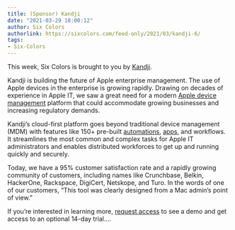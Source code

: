 ```yaml
---
title: (Sponsor) Kandji
date: "2021-03-29 18:00:12"
author: Six Colors
authorlink: https://sixcolors.com/feed-only/2021/03/kandji-6/
tags:
- Six-Colors
---
```

<p>This week, Six Colors is brought to you by <a href="https://www.kandji.io/product?utm_campaign=Six%20Colors&#38;utm_source=Other&#38;utm_medium=Six%20Colors&#38;utm_term=2021-03-29-six-colors">Kandji</a>.</p>
<p>Kandji is building the future of Apple enterprise management. The use of Apple devices in the enterprise is growing rapidly. Drawing on decades of experience in Apple IT, we saw a great need for a modern <a href="https://www.kandji.io/product?utm_campaign=Six%20Colors&#38;utm_source=Other&#38;utm_medium=Six%20Colors&#38;utm_term=2021-03-29-six-colors">Apple device management</a> platform that could accommodate growing businesses and increasing regulatory demands.</p>
<p>Kandji’s cloud-first platform goes beyond traditional device management (MDM) with features like 150+ pre-built <a href="https://www.kandji.io/product?utm_campaign=Six%20Colors&#38;utm_source=Other&#38;utm_medium=Six%20Colors&#38;utm_term=2021-03-29-six-colors#controls">automations</a>, <a href="https://www.kandji.io/product?utm_campaign=Six%20Colors&#38;utm_source=Other&#38;utm_medium=Six%20Colors&#38;utm_term=2021-03-29-six-colors#apps">apps</a>, and workflows. It streamlines the most common and complex tasks for Apple IT administrators and enables distributed workforces to get up and running quickly and securely.</p>
<p>Today, we have a 95% customer satisfaction rate and a rapidly growing community of customers, including names like Crunchbase, Belkin, HackerOne, Rackspace, DigiCert, Netskope, and Turo. In the words of one of our customers, “This tool was clearly designed from a Mac admin’s point of view.”</p>
<p>If you’re interested in learning more, <a href="https://www.kandji.io/start?utm_campaign=Six%20Colors&#38;utm_source=Other&#38;utm_medium=Six%20Colors&#38;utm_term=2021-03-29-six-colors">request access</a> to see a demo and get access to an optional 14-day trial.&#8230;</p>